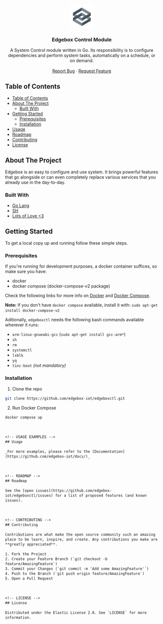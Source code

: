 <!-- PROJECT LOGO -->
<br />
<p align="center">
  <a href="https://github.com/edgebox-iot">
    <img src="docs/img/logo.png" alt="Logo" width="80" height="80">
  </a>

  <h3 align="center">Edgebox Control Module</h3>

  <p align="center">
    A System Control module written in Go. Its responsibility is to configure dependencies and perform system tasks, automatically on a schedule, or on demand.
    <br />
    <br />
    <a href="https://github.com/github_username/edgeboxctl/issues">Report Bug</a>
    ·
    <a href="https://github.com/github_username/edgeboxctl/issues">Request Feature</a>
  </p>
</p>



<!-- TABLE OF CONTENTS -->
## Table of Contents

- [Table of Contents](#table-of-contents)
- [About The Project](#about-the-project)
  - [Built With](#built-with)
- [Getting Started](#getting-started)
  - [Prerequisites](#prerequisites)
  - [Installation](#installation)
- [Usage](#usage)
- [Roadmap](#roadmap)
- [Contributing](#contributing)
- [License](#license)



<!-- ABOUT THE PROJECT -->
## About The Project

Edgebox is an easy to configure and use system. It brings powerful features that go alongside or can even completely replace various services that you already use in the day-to-day.


### Built With

* [Go Lang](https://golang.org/)
* [SH](https://en.wikipedia.org/wiki/Bourne_shell)
* [Lots of Love <3](https://edgebox.co/team)



<!-- GETTING STARTED -->
## Getting Started

To get a local copy up and running follow these simple steps.

### Prerequisites

If you're running for development purposes, a docker container suffices, so make sure you have:

* docker
* docker compose (docker-compose-v2 package)

Check the following links for more info on [Docker](https://www.docker.com/) and [Docker Compose](https://docs.docker.com/compose/).

**Note:** If you don't have `docker compose` available, install it with: `sudo apt-get install docker-compose-v2`

Aditionally, `edgeboxctl` needs the following bash commands available wherever it runs:

* `arm-linux-gnueabi-gcc` (`sudo apt-get install gcc-arm*`)
* `sh`
* `rm`
* `systemctl`
* `lsblk`
* `yq`
* `tinc-boot` _(not mandatory)_

### Installation

1. Clone the repo
```sh
git clone https://github.com/edgebox-iot/edgeboxctl.git
```
2. Run Docker Compose

```
docker compose up



<!-- USAGE EXAMPLES -->
## Usage

_For more examples, please refer to the [Documentation](https://github.com/edgebox-iot/docs/)_



<!-- ROADMAP -->
## Roadmap

See the [open issues](https://github.com/edgebox-iot/edgeboxctl/issues) for a list of proposed features (and known issues).



<!-- CONTRIBUTING -->
## Contributing

Contributions are what make the open source community such an amazing place to be learn, inspire, and create. Any contributions you make are **greatly appreciated**.

1. Fork the Project
2. Create your Feature Branch (`git checkout -b feature/AmazingFeature`)
3. Commit your Changes (`git commit -m 'Add some AmazingFeature'`)
4. Push to the Branch (`git push origin feature/AmazingFeature`)
5. Open a Pull Request



<!-- LICENSE -->
## License

Distributed under the Elastic License 2.0. See `LICENSE` for more information.
